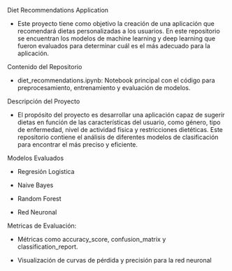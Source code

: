 Diet Recommendations Application

- Este proyecto tiene como objetivo la creación de una aplicación que recomendará dietas personalizadas a los usuarios. En este repositorio se encuentran los modelos de machine learning y deep learning que fueron evaluados para determinar cuál es el más adecuado para la aplicación.

 Contenido del Repositorio

- diet_recommendations.ipynb: Notebook principal con el código para preprocesamiento, entrenamiento y evaluación de modelos.


Descripción del Proyecto

- El propósito del proyecto es desarrollar una aplicación capaz de sugerir dietas en función de las características del usuario, como género, tipo de enfermedad, nivel de actividad física y restricciones dietéticas. Este repositorio contiene el análisis de diferentes modelos de clasificación para encontrar el más preciso y eficiente.


Modelos Evaluados

- Regresión Logistica

- Naive Bayes

- Random Forest

- Red Neuronal


Metricas de Evaluación:

- Métricas como accuracy_score, confusion_matrix y classification_report.

- Visualización de curvas de pérdida y precisión para la red neuronal

